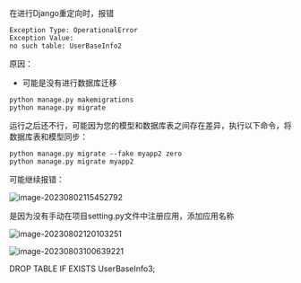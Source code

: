 在进行Django重定向时，报错

```
Exception Type:	OperationalError
Exception Value:	
no such table: UserBaseInfo2
```

原因：

* 可能是没有进行数据库迁移

```
python manage.py makemigrations
python manage.py migrate
```

运行之后还不行，可能因为您的模型和数据库表之间存在差异，执行以下命令，将数据库表和模型同步：

```
python manage.py migrate --fake myapp2 zero
python manage.py migrate myapp2
```

可能继续报错：

![image-20230802115452792](https://s2.loli.net/2023/08/02/LuydTlVtrsm3iNf.png)

是因为没有手动在项目setting.py文件中注册应用，添加应用名称

![image-20230802120103251](https://s2.loli.net/2023/08/02/RwLg3kADZhEpiKX.png)

![image-20230803100639221](C:\Users\Mrliu\AppData\Roaming\Typora\typora-user-images\image-20230803100639221.png)

DROP TABLE IF EXISTS UserBaseInfo3;


